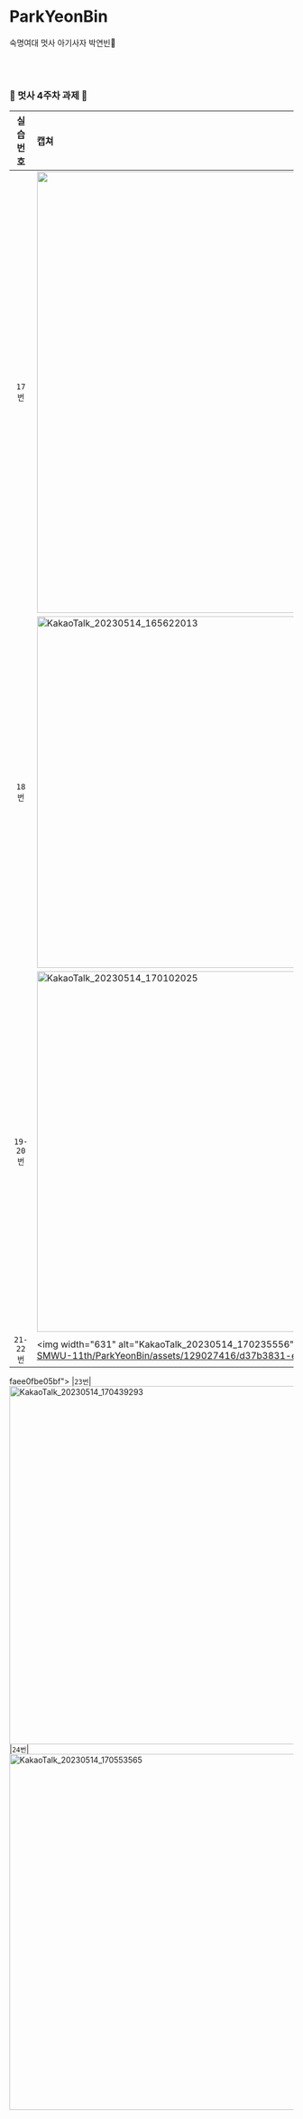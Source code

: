 # ParkYeonBin
숙명여대 멋사 아기사자 박연빈🦁

<br><br>
### 🦁 멋사 4주차 과제 🦁

| 실습 <br> 번호 | 캡쳐 | 
|:------:|:------|
|`17번`|<img width="782" src="https://github.com/Likelion-at-SMWU-11th/ChoiYeJin/assets/98384956/02beea9d-b5bb-4a7b-96c0-7f3b3af48e7e">|
|`18번`| <img width="623" alt="KakaoTalk_20230514_165622013" src="https://github.com/Likelion-at-SMWU-11th/ParkYeonBin/assets/129027416/223999a4-9cc7-4b1e-9ea0-27980f13b862">
|`19-20번`| <img width="639" alt="KakaoTalk_20230514_170102025" src="https://github.com/Likelion-at-SMWU-11th/ParkYeonBin/assets/129027416/814d62a4-7937-45c9-b94a-16abb775069b">
|`21-22번`| <img width="631" alt="KakaoTalk_20230514_170235556" src="https://github.com/Likelion-at-SMWU-11th/ParkYeonBin/assets/129027416/d37b3831-e501-4c27-b6ee-
faee0fbe05bf">
|`23번`| <img width="635" alt="KakaoTalk_20230514_170439293" src="https://github.com/Likelion-at-SMWU-11th/ParkYeonBin/assets/129027416/8b8cf3e6-35c7-40dd-841f-a8a8f170405a">
|`24번`| <img width="631" alt="KakaoTalk_20230514_170553565" src="https://github.com/Likelion-at-SMWU-11th/ParkYeonBin/assets/129027416/0f9b73b8-061f-4b19-8c20-fe328186432d">
